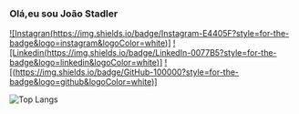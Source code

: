 ### Olá,eu sou João Stadler

[![Instagran(https://img.shields.io/badge/Instagram-E4405F?style=for-the-badge&logo=instagram&logoColor=white)]](https://www.instagram.com/jg_stadler)
[![Linkedin(https://img.shields.io/badge/LinkedIn-0077B5?style=for-the-badge&logo=linkedin&logoColor=white)]](https://www.linkedin.com/in/joão-stadler-988619243/)
[![(https://img.shields.io/badge/GitHub-100000?style=for-the-badge&logo=github&logoColor=white)]](https://github.com/JG-Stadler)

![Top Langs](https://github-readme-stats.vercel.app/api/top-langs/?username=JG-Stadler&hide_progress=true)
